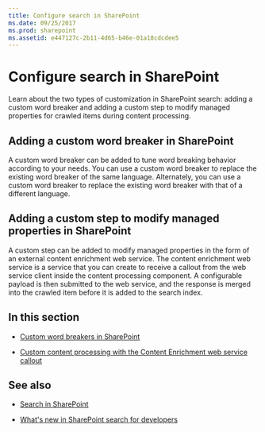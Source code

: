 ```yaml
---
title: Configure search in SharePoint
ms.date: 09/25/2017
ms.prod: sharepoint
ms.assetid: e447127c-2b11-4d65-b46e-01a18cdcdee5
---
```



# Configure search in SharePoint
Learn about the two types of customization in SharePoint search: adding a custom word breaker and adding a custom step to modify managed properties for crawled items during content processing.
   

## Adding a custom word breaker in SharePoint
<a name="SP15configsearch_word"> </a>

A custom word breaker can be added to tune word breaking behavior according to your needs. You can use a custom word breaker to replace the existing word breaker of the same language. Alternately, you can use a custom word breaker to replace the existing word breaker with that of a different language.
  
    
    

## Adding a custom step to modify managed properties in SharePoint
<a name="SP15ConfigSearch_customstep"> </a>

A custom step can be added to modify managed properties in the form of an external content enrichment web service. The content enrichment web service is a service that you can create to receive a callout from the web service client inside the content processing component. A configurable payload is then submitted to the web service, and the response is merged into the crawled item before it is added to the search index.
  
    
    

## In this section
<a name="SP15ConfigSearch_customstep"> </a>


-  [Custom word breakers in SharePoint](custom-word-breakers-in-sharepoint-server.md)
    
  
-  [Custom content processing with the Content Enrichment web service callout](custom-content-processing-with-the-content-enrichment-web-service-callout.md)
    
  

## See also
<a name="SP15configsearch_addlresources"> </a>


-  [Search in SharePoint](search-in-sharepoint.md)
    
  
-  [What's new in SharePoint search for developers](what-s-new-in-sharepoint-search-for-developers.md)
    
  

